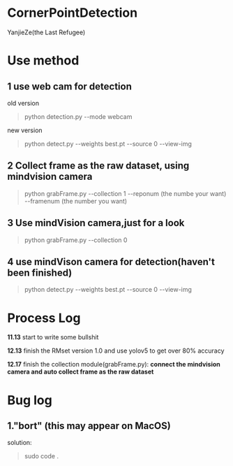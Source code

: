# CornerPointDetection
YanjieZe(the Last Refugee)
# Use method

## 1 use web cam for detection
old version
> python detection.py --mode webcam

new version
> python detect.py --weights best.pt  --source 0 --view-img

## 2 Collect frame as the raw dataset, using mindvision camera
> python grabFrame.py --collection 1 --reponum (the numbe your want) --framenum (the number you want)

## 3 Use mindVision camera,just for a look
> python grabFrame.py --collection 0

## 4 use mindVison camera for detection(haven't been finished)
> python detect.py --weights best.pt  --source 0 --view-img

# Process Log
**11.13** start to write some bullshit

**12.13** finish the RMset version 1.0 and use yolov5 to get over 80% accuracy

**12.17** finish the collection module(grabFrame.py): **connect the mindvision camera and auto collect frame as the raw dataset**


# Bug log
## 1."bort" (this may appear on MacOS)
solution: 
> sudo code .